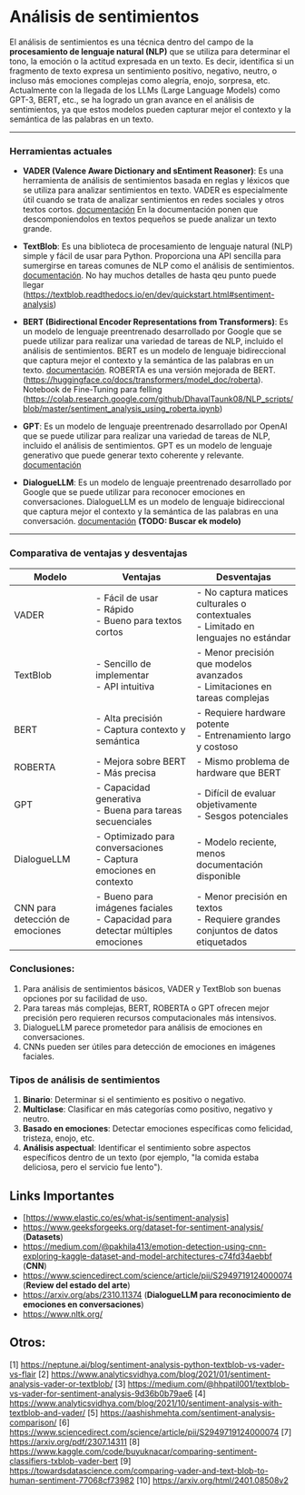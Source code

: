 # Análisis de sentimientos

El análisis de sentimientos es una técnica dentro del campo de la **procesamiento de lenguaje natural (NLP)** que se utiliza para determinar el tono, la emoción o la actitud expresada en un texto. Es decir, identifica si un fragmento de texto expresa un sentimiento positivo, negativo, neutro, o incluso más emociones complejas como alegría, enojo, sorpresa, etc.
Actualmente con la llegada de los LLMs (Large Language Models) como GPT-3, BERT, etc., se ha logrado un gran avance en el análisis de sentimientos, ya que estos modelos pueden capturar mejor el contexto y la semántica de las palabras en un texto.

---

### Herramientas actuales

- **VADER (Valence Aware Dictionary and sEntiment Reasoner)**: Es una herramienta de análisis de sentimientos basada en reglas y léxicos que se utiliza para analizar sentimientos en texto. VADER es especialmente útil cuando se trata de analizar sentimientos en redes sociales y otros textos cortos. [documentación](https://vadersentiment.readthedocs.io/en/latest/pages/installation.html)
  En la documentación ponen que descomponiendolos en textos pequeños se puede analizar un texto grande.

- **TextBlob**: Es una biblioteca de procesamiento de lenguaje natural (NLP) simple y fácil de usar para Python. Proporciona una API sencilla para sumergirse en tareas comunes de NLP como el análisis de sentimientos. [documentación](https://textblob.readthedocs.io/en/dev/). No hay muchos detalles de hasta qeu punto puede llegar (https://textblob.readthedocs.io/en/dev/quickstart.html#sentiment-analysis)

- **BERT (Bidirectional Encoder Representations from Transformers)**: Es un modelo de lenguaje preentrenado desarrollado por Google que se puede utilizar para realizar una variedad de tareas de NLP, incluido el análisis de sentimientos. BERT es un modelo de lenguaje bidireccional que captura mejor el contexto y la semántica de las palabras en un texto. [documentación](https://huggingface.co/transformers/model_doc/bert.html). ROBERTA es una versión mejorada de BERT.(https://huggingface.co/docs/transformers/model_doc/roberta). Notebook de Fine-Tuning para felling (https://colab.research.google.com/github/DhavalTaunk08/NLP_scripts/blob/master/sentiment_analysis_using_roberta.ipynb)

- **GPT**: Es un modelo de lenguaje preentrenado desarrollado por OpenAI que se puede utilizar para realizar una variedad de tareas de NLP, incluido el análisis de sentimientos. GPT es un modelo de lenguaje generativo que puede generar texto coherente y relevante. [documentación](https://beta.openai.com/docs/)

- **DialogueLLM**: Es un modelo de lenguaje preentrenado desarrollado por Google que se puede utilizar para reconocer emociones en conversaciones. DialogueLLM es un modelo de lenguaje bidireccional que captura mejor el contexto y la semántica de las palabras en una conversación. [documentación](https://arxiv.org/abs/2310.11374) **(TODO: Buscar ek modelo)**

---

### Comparativa de ventajas y desventajas

| Modelo                          | Ventajas                                                                        | Desventajas                                                                           |
| ------------------------------- | ------------------------------------------------------------------------------- | ------------------------------------------------------------------------------------- |
| VADER                           | - Fácil de usar<br>- Rápido<br>- Bueno para textos cortos                       | - No captura matices culturales o contextuales<br>- Limitado en lenguajes no estándar |
| TextBlob                        | - Sencillo de implementar<br>- API intuitiva                                    | - Menor precisión que modelos avanzados<br>- Limitaciones en tareas complejas         |
| BERT                            | - Alta precisión<br>- Captura contexto y semántica                              | - Requiere hardware potente<br>- Entrenamiento largo y costoso                        |
| ROBERTA                         | - Mejora sobre BERT<br>- Más precisa                                            | - Mismo problema de hardware que BERT                                                 |
| GPT                             | - Capacidad generativa<br>- Buena para tareas secuenciales                      | - Difícil de evaluar objetivamente<br>- Sesgos potenciales                            |
| DialogueLLM                     | - Optimizado para conversaciones<br>- Captura emociones en contexto             | - Modelo reciente, menos documentación disponible                                     |
| CNN para detección de emociones | - Bueno para imágenes faciales<br>- Capacidad para detectar múltiples emociones | - Menor precisión en textos<br>- Requiere grandes conjuntos de datos etiquetados      |

### Conclusiones:

1. Para análisis de sentimientos básicos, VADER y TextBlob son buenas opciones por su facilidad de uso.
2. Para tareas más complejas, BERT, ROBERTA o GPT ofrecen mejor precisión pero requieren recursos computacionales más intensivos.
3. DialogueLLM parece prometedor para análisis de emociones en conversaciones.
4. CNNs pueden ser útiles para detección de emociones en imágenes faciales.

### Tipos de análisis de sentimientos

1. **Binario**: Determinar si el sentimiento es positivo o negativo.
2. **Multiclase**: Clasificar en más categorías como positivo, negativo y neutro.
3. **Basado en emociones**: Detectar emociones específicas como felicidad, tristeza, enojo, etc.
4. **Análisis aspectual**: Identificar el sentimiento sobre aspectos específicos dentro de un texto (por ejemplo, "la comida estaba deliciosa, pero el servicio fue lento").

## Links Importantes

- [https://www.elastic.co/es/what-is/sentiment-analysis]
- https://www.geeksforgeeks.org/dataset-for-sentiment-analysis/ (**Datasets**)
- https://medium.com/@pakhila413/emotion-detection-using-cnn-exploring-kaggle-dataset-and-model-architectures-c74fd34aebbf (**CNN**)
- https://www.sciencedirect.com/science/article/pii/S2949719124000074 (**Review del estado del arte**)
- https://arxiv.org/abs/2310.11374 (**DialogueLLM para reconocimiento de emociones en conversaciones**)
- https://www.nltk.org/

## Otros:

[1] https://neptune.ai/blog/sentiment-analysis-python-textblob-vs-vader-vs-flair
[2] https://www.analyticsvidhya.com/blog/2021/01/sentiment-analysis-vader-or-textblob/
[3] https://medium.com/@hhpatil001/textblob-vs-vader-for-sentiment-analysis-9d36b0b79ae6
[4] https://www.analyticsvidhya.com/blog/2021/10/sentiment-analysis-with-textblob-and-vader/
[5] https://aashishmehta.com/sentiment-analysis-comparison/
[6] https://www.sciencedirect.com/science/article/pii/S2949719124000074
[7] https://arxiv.org/pdf/2307.14311
[8] https://www.kaggle.com/code/buyuknacar/comparing-sentiment-classifiers-txblob-vader-bert
[9] https://towardsdatascience.com/comparing-vader-and-text-blob-to-human-sentiment-77068cf73982
[10] https://arxiv.org/html/2401.08508v2
